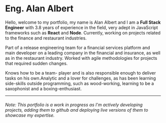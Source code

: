 # Eng. Alan Albert

Hello, welcome to my portfolio, my name is Alan Albert and I am a **Full Stack Engineer** with 3.8 years of experience in the field, very adept in JavaScript frameworks such as **React** and **Node**. Currently, working on projects related to the finance and restaurant industries.

Part of a release engineering team for a financial services platform and main developer on a leading company in the financial and insurance, as well as in the restaurant industry. Worked with agile methodologies for projects that required sudden changes. 

Knows how to be a team- player and is also responsible enough to deliver tasks on his own.Analytic and a lover for challenges, as has been learning side-skills outside programming, such as wood-working, learning to be a saxophonist and a boxing-enthusiast.
___
###### Note: This portfolio is a work in progress as I'm actively developing projects, adding them to github and deploying live versions of them to showcase my expertise.